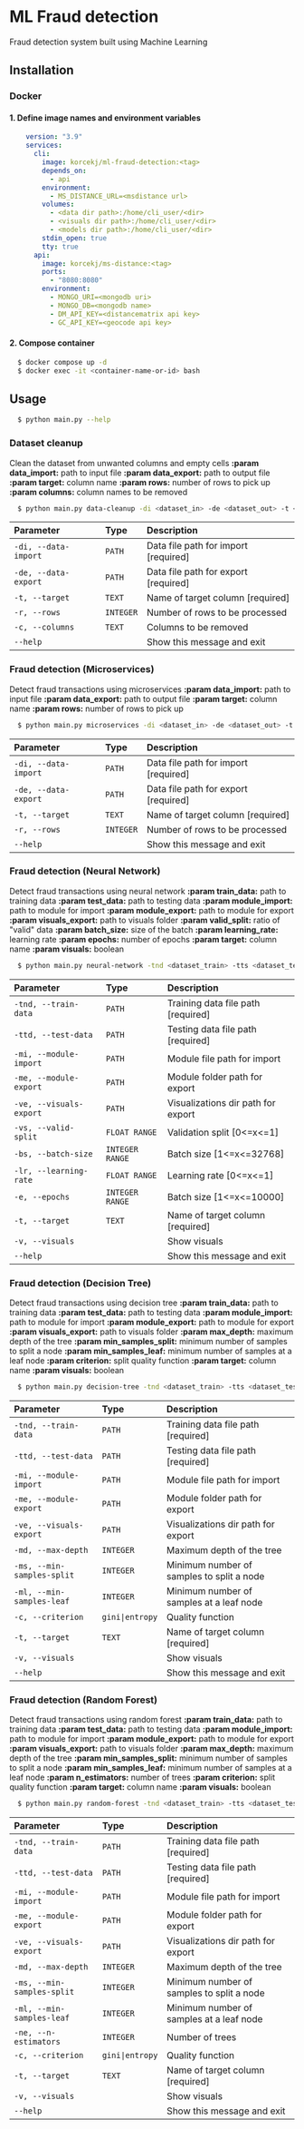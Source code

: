 # ML Fraud detection

Fraud detection system built using Machine Learning

## Installation

### Docker

#### 1. Define image names and environment variables

```yml
    version: "3.9"
    services:
      cli:
        image: korcekj/ml-fraud-detection:<tag>
        depends_on:
          - api
        environment:
          - MS_DISTANCE_URL=<msdistance url>
        volumes:
          - <data dir path>:/home/cli_user/<dir>
          - <visuals dir path>:/home/cli_user/<dir>
          - <models dir path>:/home/cli_user/<dir>
        stdin_open: true
        tty: true
      api:
        image: korcekj/ms-distance:<tag>
        ports:
          - "8080:8080"
        environment:
          - MONGO_URI=<mongodb uri>
          - MONGO_DB=<mongodb name>
          - DM_API_KEY=<distancematrix api key>
          - GC_API_KEY=<geocode api key>
```

#### 2. Compose container

```bash
  $ docker compose up -d
  $ docker exec -it <container-name-or-id> bash
```

## Usage

```bash
  $ python main.py --help
```

### Dataset cleanup

Clean the dataset from unwanted columns and empty cells **:param data_import:**
path to input file **:param data_export:** path to output file **:param target:**
column name **:param rows:** number of rows to pick up **:param columns:** column names to be removed

```bash
  $ python main.py data-cleanup -di <dataset_in> -de <dataset_out> -t <column_name>
```

| Parameter               | Type      | Description                |
|:---------------------|:----------| :------------------------- |
| `-di, --data-import` | `PATH`    | Data file path for import  [required] |
| `-de, --data-export` | `PATH`    | Data file path for export  [required] |
| `-t, --target` | `TEXT`    | Name of target column  [required] |
| `-r, --rows` | `INTEGER` | Number of rows to be processed |
| `-c, --columns` | `TEXT`    | Columns to be removed |
| `--help` |           | Show this message and exit |

### Fraud detection (Microservices)

Detect fraud transactions using microservices **:param data_import:** path to input file **:param data_export:** path to
output file **:param target:** column name **:param rows:** number of rows to pick up

```bash
  $ python main.py microservices -di <dataset_in> -de <dataset_out> -t <column_name>
```

| Parameter               | Type      | Description                |
|:---------------------|:----------| :------------------------- |
| `-di, --data-import` | `PATH`    | Data file path for import  [required] |
| `-de, --data-export` | `PATH`    | Data file path for export  [required] |
| `-t, --target` | `TEXT`    | Name of target column  [required] |
| `-r, --rows` | `INTEGER` | Number of rows to be processed |
| `--help` |           | Show this message and exit |

### Fraud detection (Neural Network)

Detect fraud transactions using neural network **:param train_data:** path to training data **:param test_data:** path
to testing data **:param module_import:**
path to module for import **:param module_export:** path to module for export
**:param visuals_export:** path to visuals folder **:param valid_split:** ratio of "valid" data **:param batch_size:**
size of the batch **:param learning_rate:**
learning rate **:param epochs:** number of epochs **:param target:** column name
**:param visuals:** boolean

```bash
  $ python main.py neural-network -tnd <dataset_train> -tts <dataset_test> -t <column_name>
```

| Parameter               | Type      | Description                |
|:---------------------|:----------| :------------------------- |
| `-tnd, --train-data` | `PATH`    | Training data file path  [required] |
| `-ttd, --test-data` | `PATH`    | Testing data file path  [required] |
| `-mi, --module-import` | `PATH` | Module file path for import |
| `-me, --module-export` | `PATH` | Module folder path for export |
| `-ve, --visuals-export` | `PATH` | Visualizations dir path for export |
| `-vs, --valid-split` | `FLOAT RANGE` | Validation split  [0<=x<=1] |
| `-bs, --batch-size` | `INTEGER RANGE` | Batch size  [1<=x<=32768] |
| `-lr, --learning-rate` | `FLOAT RANGE` | Learning rate  [0<=x<=1] |
| `-e, --epochs` | `INTEGER RANGE` | Batch size  [1<=x<=10000] |
| `-t, --target` | `TEXT`    | Name of target column  [required] |
| `-v, --visuals` |  | Show visuals |
| `--help` |           | Show this message and exit |

### Fraud detection (Decision Tree)

Detect fraud transactions using decision tree **:param train_data:** path to training data **:param test_data:** path to
testing data **:param module_import:**
path to module for import **:param module_export:** path to module for export
**:param visuals_export:** path to visuals folder **:param max_depth:** maximum depth of the tree **:param
min_samples_split:**
minimum number of samples to split a node **:param min_samples_leaf:** minimum number of samples at a leaf node **:param
criterion:** split quality function **:param target:** column name
**:param visuals:** boolean

```bash
  $ python main.py decision-tree -tnd <dataset_train> -tts <dataset_test> -t <column_name>
```

| Parameter               | Type                           | Description                               |
|:---------------------|:-------------------------------|:------------------------------------------|
| `-tnd, --train-data` | `PATH`                         | Training data file path  [required]       |
| `-ttd, --test-data` | `PATH`                         | Testing data file path  [required]        |
| `-mi, --module-import` | `PATH`                         | Module file path for import               |
| `-me, --module-export` | `PATH`                         | Module folder path for export             |
| `-ve, --visuals-export` | `PATH`                         | Visualizations dir path for export        |
| `-md, --max-depth` | `INTEGER`                      | Maximum depth of the tree                 |
| `-ms, --min-samples-split` | `INTEGER`                      | Minimum number of samples to split a node |
| `-ml, --min-samples-leaf` | `INTEGER`                      | Minimum number of samples at a leaf node  |
| `-c, --criterion` | <code>gini&vert;entropy</code> | Quality function |
| `-t, --target` | `TEXT`                         | Name of target column  [required]         |
| `-v, --visuals` |                                | Show visuals                              |
| `--help` |                                | Show this message and exit                |

### Fraud detection (Random Forest)

Detect fraud transactions using random forest **:param train_data:** path to training data **:param test_data:** path to
testing data **:param module_import:**
path to module for import **:param module_export:** path to module for export
**:param visuals_export:** path to visuals folder **:param max_depth:** maximum depth of the tree **:param
min_samples_split:** minimum number of samples to split a node **:param min_samples_leaf:** minimum number of samples at
a leaf node **:param n_estimators:** number of trees **:param criterion:** split quality function **:param target:**
column name **:param visuals:** boolean

```bash
  $ python main.py random-forest -tnd <dataset_train> -tts <dataset_test> -t <column_name>
```

| Parameter                  | Type                           | Description                               |
|:---------------------------|:-------------------------------|:------------------------------------------|
| `-tnd, --train-data`       | `PATH`                         | Training data file path  [required]       |
| `-ttd, --test-data`        | `PATH`                         | Testing data file path  [required]        |
| `-mi, --module-import`     | `PATH`                         | Module file path for import               |
| `-me, --module-export`     | `PATH`                         | Module folder path for export             |
| `-ve, --visuals-export`    | `PATH`                         | Visualizations dir path for export        |
| `-md, --max-depth`         | `INTEGER`                      | Maximum depth of the tree                 |
| `-ms, --min-samples-split` | `INTEGER`                      | Minimum number of samples to split a node |
| `-ml, --min-samples-leaf`  | `INTEGER`                      | Minimum number of samples at a leaf node  |
| `-ne, --n-estimators`      | `INTEGER`                               | Number of trees |
| `-c, --criterion`          | <code>gini&vert;entropy</code> | Quality function |
| `-t, --target`             | `TEXT`                         | Name of target column  [required]         |
| `-v, --visuals`            |                                | Show visuals                              |
| `--help`                   |                                | Show this message and exit                |
